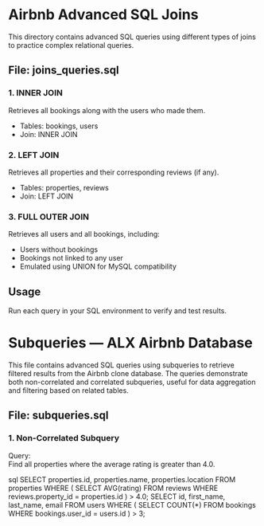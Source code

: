 # Airbnb Advanced SQL Joins

This directory contains advanced SQL queries using different types of joins to practice complex relational queries.
## File: joins_queries.sql
### 1. INNER JOIN
Retrieves all bookings along with the users who made them.
- Tables: bookings, users
- Join: INNER JOIN

### 2. LEFT JOIN
Retrieves all properties and their corresponding reviews (if any).
- Tables: properties, reviews
- Join: LEFT JOIN

### 3. FULL OUTER JOIN
Retrieves all users and all bookings, including:
- Users without bookings
- Bookings not linked to any user
- Emulated using UNION for MySQL compatibility
## Usage
Run each query in your SQL environment to verify and test results.

# Subqueries — ALX Airbnb Database

This file contains advanced SQL queries using subqueries to retrieve filtered results from the Airbnb clone database. The queries demonstrate both non-correlated and correlated subqueries, useful for data aggregation and filtering based on related tables.
## File: subqueries.sql

### 1. Non-Correlated Subquery

Query:  
Find all properties where the average rating is greater than 4.0.

sql
SELECT properties.id, properties.name, properties.location
FROM properties
WHERE (
    SELECT AVG(rating)
    FROM reviews
    WHERE reviews.property_id = properties.id
) > 4.0;
SELECT id, first_name, last_name, email
FROM users
WHERE (
    SELECT COUNT(*)
    FROM bookings
    WHERE bookings.user_id = users.id
) > 3;
